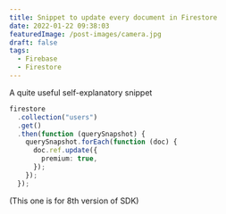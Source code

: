 ```yaml
---
title: Snippet to update every document in Firestore
date: 2022-01-22 09:38:03
featuredImage: /post-images/camera.jpg
draft: false
tags:
  - Firebase
  - Firestore
---
```


A quite useful self-explanatory snippet

```typescript
firestore
  .collection("users")
  .get()
  .then(function (querySnapshot) {
    querySnapshot.forEach(function (doc) {
      doc.ref.update({
        premium: true,
      });
    });
  });
```

(This one is for 8th version of SDK)
